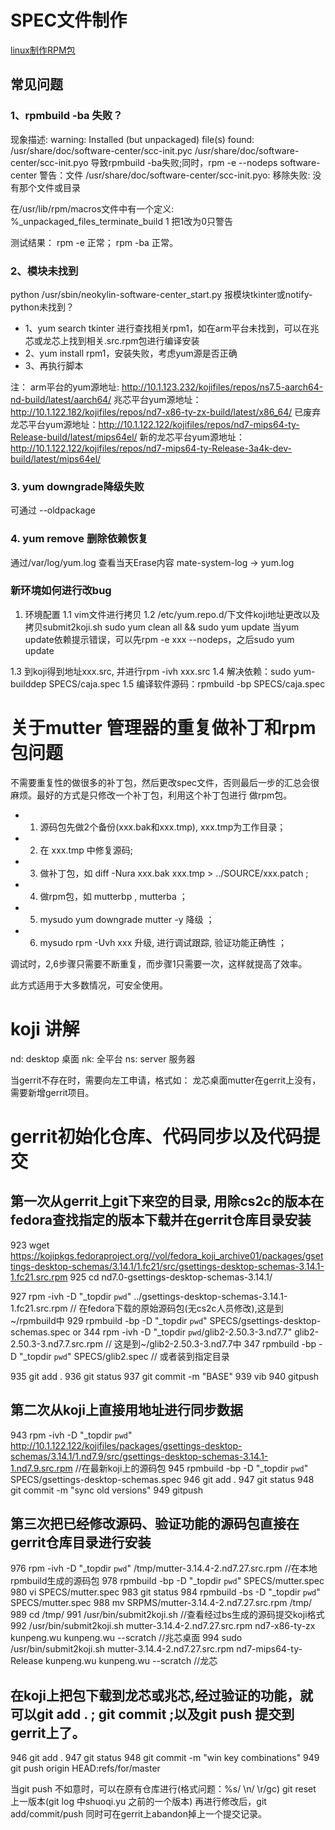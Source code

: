 # SPEC文件制作

[linux制作RPM包](https://www.cnblogs.com/pycode/p/6508401.html)

## 常见问题

### 1、rpmbuild -ba 失败？

现象描述:
warning: Installed (but unpackaged) file(s) found:
   /usr/share/doc/software-center/scc-init.pyc
  /usr/share/doc/software-center/scc-init.pyo
导致rpmbuild -ba失败;同时，rpm -e --nodeps software-center
警告：文件 /usr/share/doc/software-center/scc-init.pyo: 移除失败: 没有那个文件或目录

在/usr/lib/rpm/macros文件中有一个定义:
%_unpackaged_files_terminate_build 1
把1改为0只警告

测试结果：
rpm -e 正常；
rpm -ba 正常。

### 2、模块未找到
python /usr/sbin/neokylin-software-center_start.py 报模块tkinter或notify-python未找到？
- 1、yum search tkinter 进行查找相关rpm1，如在arm平台未找到，可以在兆芯或龙芯上找到相关.src.rpm包进行编译安装
- 2、yum install rpm1，安装失败，考虑yum源是否正确
- 3、再执行脚本

注：
arm平台的yum源地址: http://10.1.123.232/kojifiles/repos/ns7.5-aarch64-nd-build/latest/aarch64/
兆芯平台yum源地址：http://10.1.122.182/kojifiles/repos/nd7-x86-ty-zx-build/latest/x86_64/
已废弃龙芯平台yum源地址：http://10.1.122.122/kojifiles/repos/nd7-mips64-ty-Release-build/latest/mips64el/
新的龙芯平台yum源地址：http://10.1.122.122/kojifiles/repos/nd7-mips64-ty-Release-3a4k-dev-build/latest/mips64el/

### 3. yum downgrade降级失败
可通过 --oldpackage

### 4. yum remove 删除依赖恢复
通过/var/log/yum.log 查看当天Erase内容
mate-system-log -> yum.log

### 新环境如何进行改bug
1. 环境配置
1.1 vim文件进行拷贝
1.2 /etc/yum.repo.d/下文件koji地址更改以及拷贝submit2koji.sh
sudo yum clean all && sudo yum update
当yum update依赖提示错误，可以先rpm -e xxx --nodeps，之后sudo yum update

1.3 到koji得到地址xxx.src, 并进行rpm -ivh xxx.src
1.4 解决依赖：sudo yum-builddep SPECS/caja.spec
1.5 编译软件源码：rpmbuild -bp SPECS/caja.spec


# 关于mutter 管理器的重复做补丁和rpm包问题

不需要重复性的做很多的补丁包，然后更改spec文件，否则最后一步的汇总会很麻烦。最好的方式是只修改一个补丁包，利用这个补丁包进行
做rpm包。

- 1. 源码包先做2个备份(xxx.bak和xxx.tmp), xxx.tmp为工作目录；

- 2. 在 xxx.tmp 中修复源码;
- 3. 做补丁包，如 diff -Nura xxx.bak xxx.tmp > ../SOURCE/xxx.patch ;
- 4. 做rpm包，如 mutterbp , mutterba ；
- 5. mysudo yum downgrade mutter -y 降级 ；
- 6. mysudo rpm -Uvh xxx 升级, 进行调试跟踪, 验证功能正确性 ；


调试时，2,6步骤只需要不断重复，而步骤1只需要一次，这样就提高了效率。

此方式适用于大多数情况，可安全使用。

# koji 讲解
nd: desktop 桌面
nk: 全平台
ns: server 服务器

当gerrit不存在时，需要向左工申请，格式如： 龙芯桌面mutter在gerrit上没有，需要新增gerrit项目。


# gerrit初始化仓库、代码同步以及代码提交

## 第一次从gerrit上git下来空的目录, 用除cs2c的版本在fedora查找指定的版本下载并在gerrit仓库目录安装
  923  wget https://kojipkgs.fedoraproject.org//vol/fedora_koji_archive01/packages/gsettings-desktop-schemas/3.14.1/1.fc21/src/gsettings-desktop-schemas-3.14.1-1.fc21.src.rpm
  925  cd nd7.0-gsettings-desktop-schemas-3.14.1/

  927  rpm -ivh -D "_topdir `pwd`" ../gsettings-desktop-schemas-3.14.1-1.fc21.src.rpm  // 在fedora下载的原始源码包(无cs2c人员修改),这是到~/rpmbuild中
  929  rpmbuild  -bp -D "_topdir `pwd`" SPECS/gsettings-desktop-schemas.spec
or 
  344  rpm -ivh -D "_topdir `pwd`/glib2-2.50.3-3.nd7.7" glib2-2.50.3-3.nd7.7.src.rpm // 这是到~/glib2-2.50.3-3.nd7.7中
  347  rpmbuild -bp -D "_topdir `pwd`" SPECS/glib2.spec // 或者装到指定目录

  935  git add .
  936  git status
  937  git commit -m "BASE"
  939  vib
  940  gitpush


## 第二次从koji上直接用地址进行同步数据
  943  rpm -ivh -D "_topdir `pwd`" http://10.1.122.122/kojifiles/packages/gsettings-desktop-schemas/3.14.1/1.nd7.9/src/gsettings-desktop-schemas-3.14.1-1.nd7.9.src.rpm         //在最新koji上的源码包
  945  rpmbuild  -bp -D "_topdir `pwd`" SPECS/gsettings-desktop-schemas.spec
  946  git add .
  947  git status
  948  git commit  -m "sync old versions"
  949  gitpush


## 第三次把已经修改源码、验证功能的源码包直接在gerrit仓库目录进行安装
  976  rpm -ivh -D "_topdir `pwd`" /tmp/mutter-3.14.4-2.nd7.27.src.rpm   //在本地rpmbuild生成的源码包
  978  rpmbuild  -bp -D "_topdir `pwd`" SPECS/mutter.spec
  980  vi SPECS/mutter.spec
  983  git status
  984  rpmbuild  -bs -D "_topdir `pwd`" SPECS/mutter.spec
  988  mv SRPMS/mutter-3.14.4-2.nd7.27.src.rpm  /tmp/
  989  cd /tmp/
  991  /usr/bin/submit2koji.sh   //查看经过bs生成的源码提交koji格式
  992  /usr/bin/submit2koji.sh mutter-3.14.4-2.nd7.27.src.rpm  nd7-x86-ty-zx kunpeng.wu kunpeng.wu --scratch  //兆芯桌面
  994  sudo /usr/bin/submit2koji.sh mutter-3.14.4-2.nd7.27.src.rpm  nd7-mips64-ty-Release  kunpeng.wu kunpeng.wu --scratch  //龙芯

## 在koji上把包下载到龙芯或兆芯,经过验证的功能，就可以git add . ; git commit ;以及git push 提交到gerrit上了。
  946  git add .
  947  git status
  948  git commit  -m "win key combinations"
  949  git push origin HEAD:refs/for/master

当git push 不如意时，可以在原有仓库进行(格式问题：%s/ \n/ \r/gc)
git reset 上一版本(git log 中shuoqi.yu 之前的一个版本)
再进行修改后，git add/commit/push
同时可在gerrit上abandon掉上一个提交记录。

